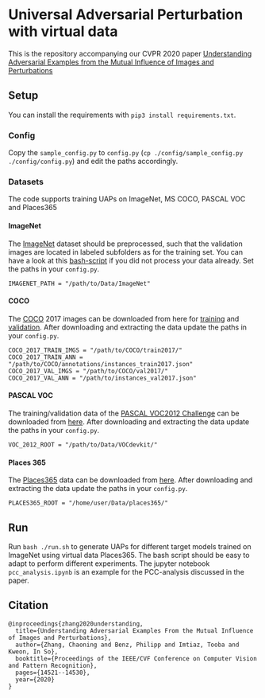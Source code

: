 # Universal Adversarial Perturbation with virtual data
This is the repository accompanying our CVPR 2020 paper [Understanding Adversarial Examples from the Mutual Influence of Images and Perturbations](https://openaccess.thecvf.com/content_CVPR_2020/papers/Zhang_Understanding_Adversarial_Examples_From_the_Mutual_Influence_of_Images_and_CVPR_2020_paper.pdf)

## Setup
You can install the requirements with `pip3 install requirements.txt`.

### Config
Copy the `sample_config.py` to `config.py` (`cp ./config/sample_config.py ./config/config.py`) and edit the paths accordingly.

### Datasets
The code supports training UAPs on ImageNet, MS COCO, PASCAL VOC and Places365

#### ImageNet
The [ImageNet](http://www.image-net.org/) dataset should be preprocessed, such that the validation images are located in labeled subfolders as for the training set. You can have a look at this [bash-script](https://raw.githubusercontent.com/soumith/imagenetloader.torch/master/valprep.sh) if you did not process your data already. Set the paths in your `config.py`.
```
IMAGENET_PATH = "/path/to/Data/ImageNet"
```

#### COCO
The [COCO](https://cocodataset.org/#home) 2017 images can be downloaded from here for [training](http://images.cocodataset.org/zips/train2017.zip) and [validation](http://images.cocodataset.org/zips/val2017.zip). After downloading and extracting the data update the paths in your `config.py`.
```
COCO_2017_TRAIN_IMGS = "/path/to/COCO/train2017/"			
COCO_2017_TRAIN_ANN = "/path/to/COCO/annotations/instances_train2017.json"
COCO_2017_VAL_IMGS = "/path/to/COCO/val2017/"
COCO_2017_VAL_ANN = "/path/to/instances_val2017.json"
```

#### PASCAL VOC
The training/validation data of the [PASCAL VOC2012 Challenge](http://host.robots.ox.ac.uk/pascal/VOC/) can be downloaded from [here](http://host.robots.ox.ac.uk/pascal/VOC/voc2012/VOCtrainval_11-May-2012.tar). After downloading and extracting the data update the paths in your `config.py`.
```
VOC_2012_ROOT = "/path/to/Data/VOCdevkit/"
```

#### Places 365
The [Places365](http://places2.csail.mit.edu/index.html) data can be downloaded from [here](http://places2.csail.mit.edu/download.html). After downloading and extracting the data update the paths in your `config.py`.
```
PLACES365_ROOT = "/home/user/Data/places365/"
```

## Run
Run `bash ./run.sh` to generate UAPs for different target models trained on ImageNet using virtual data Places365. The bash script should be easy to adapt to perform different experiments. The jupyter notebook `pcc_analysis.ipynb` is an example for the PCC-analysis discussed in the paper. 

## Citation
```
@inproceedings{zhang2020understanding,
  title={Understanding Adversarial Examples From the Mutual Influence of Images and Perturbations},
  author={Zhang, Chaoning and Benz, Philipp and Imtiaz, Tooba and Kweon, In So},
  booktitle={Proceedings of the IEEE/CVF Conference on Computer Vision and Pattern Recognition},
  pages={14521--14530},
  year={2020}
}
```